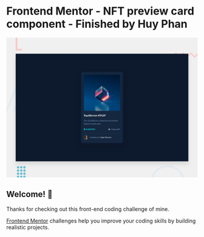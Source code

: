 # Frontend Mentor - NFT preview card component - Finished by Huy Phan

![Design preview for the NFT preview card component coding challenge](./design/desktop-preview.jpg)

## Welcome! 👋

Thanks for checking out this front-end coding challenge of mine.

[Frontend Mentor](https://www.frontendmentor.io) challenges help you improve your coding skills by building realistic projects.

